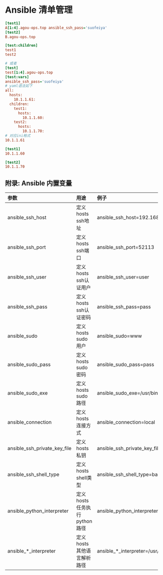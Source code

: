 # Ansible 清单管理

```ini
[test1]
A[1:4].agou-ops.top ansible_ssh_pass='suofeiya'
[test2]
B.agou-ops.top

[test:children]
test1
test2

# 或者
[test]
test[1:4].agou-ops.top
[test:vars]
ansible_ssh_pass='suofeiya'
# yaml语法如下
all:
  hosts:
    10.1.1.61:
  children:
    test1:
      hosts:
        10.1.1.60:
    test2:
      hosts:
        10.1.1.70:
# 对应ini格式
10.1.1.61

[test1]
10.1.1.60

[test2]
10.1.1.70
```

## 附录: Ansible 内置变量

| 参数                         | 用途                         | 例子                                          |
| :--------------------------- | :--------------------------- | :-------------------------------------------- |
| ansible_ssh_host             | 定义hosts ssh地址            | ansible_ssh_host=192.168.6.240                |
| ansible_ssh_port             | 定义hosts ssh端口            | ansible_ssh_port=52113                        |
| ansible_ssh_user             | 定义hosts ssh认证用户        | ansible_ssh_user=user                         |
| ansible_ssh_pass             | 定义hosts ssh认证密码        | ansible_ssh_pass=pass                         |
| ansible_sudo                 | 定义hosts sudo用户           | ansible_sudo=www                              |
| ansible_sudo_pass            | 定义hosts sudo密码           | ansible_sudo_pass=pass                        |
| ansible_sudo_exe             | 定义hosts sudo路径           | ansible_sudo_exe=/usr/bin/sudo                |
| ansible_connection           | 定义hosts 连接方式           | ansible_connection=local                      |
| ansible_ssh_private_key_file | 定义hosts 私钥               | ansible_ssh_private_key_file=/root/key        |
| ansible_ssh_shell_type       | 定义hosts shell类型          | ansible_ssh_shell_type=bash                   |
| ansible_python_interpreter   | 定义hosts 任务执行python路径 | ansible_python_interpreter=/usr/bin/python2.7 |
| ansible_*_interpreter        | 定义hosts 其他语言解析路径   | ansible_*_interpreter=/usr/bin/ruby           |